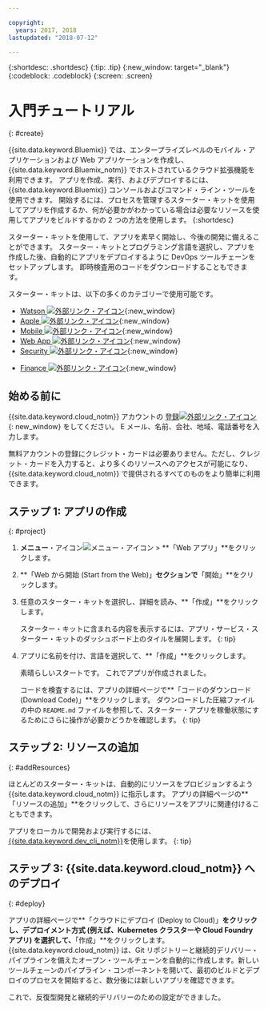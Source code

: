 ```yaml
---

copyright:
  years: 2017, 2018
lastupdated: "2018-07-12"

---
```


{:shortdesc: .shortdesc}
{:tip: .tip}
{:new_window: target="_blank"}
{:codeblock: .codeblock}
{:screen: .screen}

# 入門チュートリアル
{: #create}

{{site.data.keyword.Bluemix}} では、エンタープライズレベルのモバイル・アプリケーションおよび Web アプリケーションを作成し、{{site.data.keyword.Bluemix_notm}} でホストされているクラウド拡張機能を利用できます。 アプリを作成、実行、およびデプロイするには、{{site.data.keyword.Bluemix}} コンソールおよびコマンド・ライン・ツールを使用できます。 開始するには、プロセスを管理するスターター・キットを使用してアプリを作成するか、何が必要かがわかっている場合は必要なリソースを使用してアプリをビルドするかの 2 つの方法を使用します。
{:shortdesc}

スターター・キットを使用して、アプリを素早く開始し、今後の開発に備えることができます。 スターター・キットとプログラミング言語を選択し、アプリを作成した後、自動的にアプリをデプロイするように DevOps ツールチェーンをセットアップします。 即時検査用のコードをダウンロードすることもできます。

スターター・キットは、以下の多くのカテゴリーで使用可能です。

* [Watson ![外部リンク・アイコン](../icons/launch-glyph.svg "外部リンク・アイコン")](https://console.bluemix.net/developer/watson/dashboard){:new_window}
* [Apple ![外部リンク・アイコン](../icons/launch-glyph.svg "外部リンク・アイコン")](https://console.bluemix.net/developer/appledevelopment/dashboard){:new_window}
* [Mobile ![外部リンク・アイコン](../icons/launch-glyph.svg "外部リンク・アイコン")](https://console.bluemix.net/developer/mobile/dashboard){:new_window}
* [Web App ![外部リンク・アイコン](../icons/launch-glyph.svg "外部リンク・アイコン")](https://console.bluemix.net/developer/appservice/dashboard){:new_window}
* [Security ![外部リンク・アイコン](../icons/launch-glyph.svg "外部リンク・アイコン")](https://console.bluemix.net/developer/security/dashboard){:new_window}
<!--* [Watson Data Platform developer console](https://console.bluemix.net/developer/dataplatform)-->
* [Finance ![外部リンク・アイコン](../icons/launch-glyph.svg "外部リンク・アイコン")](https://console.bluemix.net/developer/finance/dashboard){:new_window}

## 始める前に

{{site.data.keyword.cloud_notm}} アカウントの [登録![外部リンク・アイコン](../icons/launch-glyph.svg "外部リンク・アイコン")](https://console.bluemix.net){: new_window} をしてください。 E メール、名前、会社、地域、電話番号を入力します。

無料アカウントの登録にクレジット・カードは必要ありません。ただし、クレジット・カードを入力すると、より多くのリソースへのアクセスが可能になり、{{site.data.keyword.cloud_notm}} で提供されるすべてのものをより簡単に利用できます。

## ステップ 1: アプリの作成
{: #project}

1. **メニュー**・アイコン![メニュー・アイコン](../icons/icon_hamburger.svg) > **「Web アプリ」**をクリックします。

2. **「Web から開始 (Start from the Web)」**セクションで**「開始」**をクリックします。

3. 任意のスターター・キットを選択し、詳細を読み、**「作成」**をクリックします。

   スターター・キットに含まれる内容を表示するには、アプリ・サービス・スターター・キットのダッシュボード上のタイルを展開します。
   {: tip}

4. アプリに名前を付け、言語を選択して、**「作成」**をクリックします。

   素晴らしいスタートです。 これでアプリが作成されました。

   コードを検査するには、アプリの詳細ページで**「コードのダウンロード (Download Code)」**をクリックします。 ダウンロードした圧縮ファイルの中の `README.md` ファイルを参照して、スターター・アプリを稼働状態にするためにさらに操作が必要かどうかを確認します。
   {: tip}

## ステップ 2: リソースの追加
{: #addResources}

ほとんどのスターター・キットは、自動的にリソースをプロビジョンするよう {{site.data.keyword.cloud_notm}} に指示します。 アプリの詳細ページの**「リソースの追加」**をクリックして、さらにリソースをアプリに関連付けることもできます。

アプリをローカルで開発および実行するには、[{{site.data.keyword.dev_cli_notm}}](../cli/idt/index.html)を使用します。
{: tip}

## ステップ 3: {{site.data.keyword.cloud_notm}} へのデプロイ
{: #deploy}

アプリの詳細ページで**「クラウドにデプロイ (Deploy to Cloud)」**をクリックし、デプロイメント方式 (例えば、Kubernetes クラスターや Cloud Foundry アプリ) を選択して、**「作成」**をクリックします。{{site.data.keyword.cloud_notm}} は、Git リポジトリーと継続的デリバリー・パイプラインを備えたオープン・ツールチェーンを自動的に作成します。新しいツールチェーンのパイプライン・コンポーネントを開いて、最初のビルドとデプロイのプロセスを開始すると、数分後には新しいアプリを確認できます。

これで、反復型開発と継続的デリバリーのための設定ができました。
